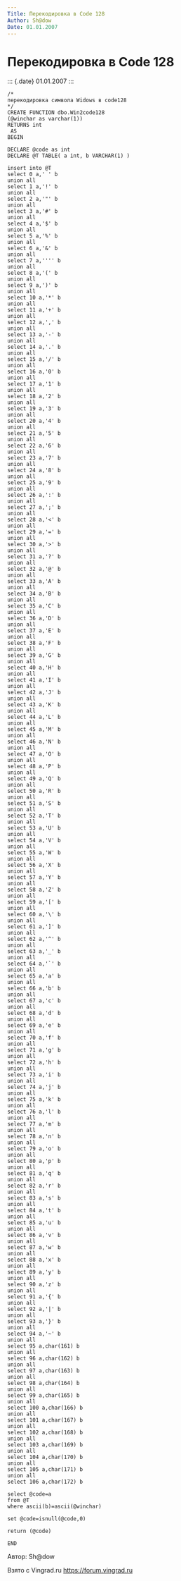 ```yaml
---
Title: Перекодировка в Code 128
Author: Sh@dow
Date: 01.01.2007
---
```



Перекодировка в Code 128
========================

::: {.date}
01.01.2007
:::

    /*
    перекодировка символа Widows в code128
    */
    CREATE FUNCTION dbo.Win2code128
    (@winchar as varchar(1))
    RETURNS int
     AS  
    BEGIN 
     
    DECLARE @code as int
    DECLARE @T TABLE( a int, b VARCHAR(1) )
     
    insert into @T
    select 0 a,' ' b
    union all
    select 1 a,'!' b
    union all
    select 2 a,'"' b
    union all
    select 3 a,'#' b
    union all
    select 4 a,'$' b
    union all
    select 5 a,'%' b
    union all
    select 6 a,'&' b
    union all
    select 7 a,'''' b
    union all
    select 8 a,'(' b
    union all
    select 9 a,')' b
    union all
    select 10 a,'*' b
    union all
    select 11 a,'+' b
    union all
    select 12 a,',' b
    union all
    select 13 a,'-' b
    union all
    select 14 a,'.' b
    union all
    select 15 a,'/' b
    union all
    select 16 a,'0' b
    union all
    select 17 a,'1' b
    union all
    select 18 a,'2' b
    union all
    select 19 a,'3' b
    union all
    select 20 a,'4' b
    union all
    select 21 a,'5' b
    union all
    select 22 a,'6' b
    union all
    select 23 a,'7' b
    union all
    select 24 a,'8' b
    union all
    select 25 a,'9' b
    union all
    select 26 a,':' b
    union all
    select 27 a,';' b
    union all
    select 28 a,'<' b
    union all
    select 29 a,'=' b
    union all
    select 30 a,'>' b
    union all
    select 31 a,'?' b
    union all
    select 32 a,'@' b
    union all
    select 33 a,'A' b
    union all
    select 34 a,'B' b
    union all
    select 35 a,'C' b
    union all
    select 36 a,'D' b
    union all
    select 37 a,'E' b
    union all
    select 38 a,'F' b
    union all
    select 39 a,'G' b
    union all
    select 40 a,'H' b
    union all
    select 41 a,'I' b
    union all
    select 42 a,'J' b
    union all
    select 43 a,'K' b
    union all
    select 44 a,'L' b
    union all
    select 45 a,'M' b
    union all
    select 46 a,'N' b
    union all
    select 47 a,'O' b
    union all
    select 48 a,'P' b
    union all
    select 49 a,'Q' b
    union all
    select 50 a,'R' b
    union all
    select 51 a,'S' b
    union all
    select 52 a,'T' b
    union all
    select 53 a,'U' b
    union all
    select 54 a,'V' b
    union all
    select 55 a,'W' b
    union all
    select 56 a,'X' b
    union all
    select 57 a,'Y' b
    union all
    select 58 a,'Z' b
    union all
    select 59 a,'[' b
    union all
    select 60 a,'\' b
    union all
    select 61 a,']' b
    union all
    select 62 a,'^' b
    union all
    select 63 a,'_' b
    union all
    select 64 a,'`' b
    union all
    select 65 a,'a' b
    union all
    select 66 a,'b' b
    union all
    select 67 a,'c' b
    union all
    select 68 a,'d' b
    union all
    select 69 a,'e' b
    union all
    select 70 a,'f' b
    union all
    select 71 a,'g' b
    union all
    select 72 a,'h' b
    union all
    select 73 a,'i' b
    union all
    select 74 a,'j' b
    union all
    select 75 a,'k' b
    union all
    select 76 a,'l' b
    union all
    select 77 a,'m' b
    union all
    select 78 a,'n' b
    union all
    select 79 a,'o' b
    union all
    select 80 a,'p' b
    union all
    select 81 a,'q' b
    union all
    select 82 a,'r' b
    union all
    select 83 a,'s' b
    union all
    select 84 a,'t' b
    union all
    select 85 a,'u' b
    union all
    select 86 a,'v' b
    union all
    select 87 a,'w' b
    union all
    select 88 a,'x' b
    union all
    select 89 a,'y' b
    union all
    select 90 a,'z' b
    union all
    select 91 a,'{' b
    union all
    select 92 a,'|' b
    union all
    select 93 a,'}' b
    union all
    select 94 a,'~' b
    union all
    select 95 a,char(161) b
    union all
    select 96 a,char(162) b
    union all
    select 97 a,char(163) b
    union all
    select 98 a,char(164) b
    union all
    select 99 a,char(165) b
    union all
    select 100 a,char(166) b
    union all
    select 101 a,char(167) b
    union all
    select 102 a,char(168) b
    union all
    select 103 a,char(169) b
    union all
    select 104 a,char(170) b
    union all
    select 105 a,char(171) b
    union all
    select 106 a,char(172) b
     
    select @code=a
    from @T
    where ascii(b)=ascii(@winchar)
     
    set @code=isnull(@code,0)
     
    return (@code)
     
    END 

Автор: Sh@dow

Взято с Vingrad.ru <https://forum.vingrad.ru>
